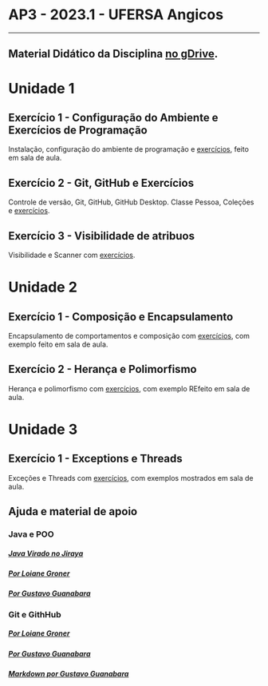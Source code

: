 # AP3 - 2023.1 - UFERSA Angicos

---

## Material Didático da Disciplina [no gDrive](https://drive.google.com/open?id=1y72aaSWIXqO2sgJkdnLvzLkCXdZ2KwXj).

# Unidade 1

## Exercício 1 - Configuração do Ambiente e Exercícios de Programação

Instalação, configuração do ambiente de programação e [exercícios](unidade1/exercicio1.md), feito em sala de aula.

## Exercício 2 - Git, GitHub e Exercícios

Controle de versão, Git, GitHub, GitHub Desktop. Classe Pessoa, Coleções e [exercícios](unidade1/exercicio2.md).

## Exercício 3 - Visibilidade de atribuos

Visibilidade e Scanner com [exercícios](unidade1/exercicio3.md).

# Unidade 2

## Exercício 1 - Composição e Encapsulamento

Encapsulamento de comportamentos e composição com [exercícios](unidade2/exercicio1.md), com exemplo feito em sala de aula.

## Exercício 2 - Herança e Polimorfismo

Herança e polimorfismo com [exercícios](unidade2/exercicio2.md), com exemplo REfeito em sala de aula.

# Unidade 3

## Exercício 1 - Exceptions e Threads

Exceções e Threads com [exercícios](unidade3/exercicio1.md), com exemplos mostrados em sala de aula.

## Ajuda e material de apoio

### Java e POO

##### [Java Virado no Jiraya](https://www.youtube.com/playlist?list=PL62G310vn6nFIsOCC0H-C2infYgwm8SWW)

##### [Por Loiane Groner](https://www.youtube.com/playlist?list=PLGxZ4Rq3BOBq0KXHsp5J3PxyFaBIXVs3r)

##### [Por Gustavo Guanabara](https://www.youtube.com/playlist?list=PLHz_AreHm4dkqe2aR0tQK74m8SFe-aGsY)

### Git e GithHub

##### [Por Loiane Groner](https://www.youtube.com/watch?v=UMhskLXJuq4)

##### [Por Gustavo Guanabara](https://www.youtube.com/watch?v=xEKo29OWILE&list=PLHz_AreHm4dm7ZULPAmadvNhH6vk9oNZA)

##### [Markdown por Gustavo Guanabara](/git_github_gguanabara)


